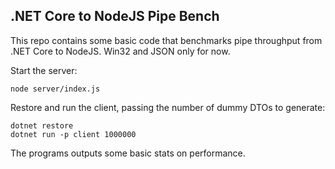 .NET Core to NodeJS Pipe Bench
----------------------------

This repo contains some basic code that benchmarks pipe throughput from
.NET Core to NodeJS. Win32 and JSON only for now.

Start the server:

    node server/index.js

Restore and run the client, passing the number of dummy DTOs to generate:

    dotnet restore
    dotnet run -p client 1000000

The programs outputs some basic stats on performance.
